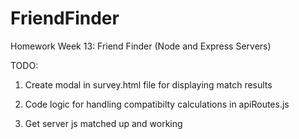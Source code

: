 # FriendFinder
Homework Week 13: Friend Finder (Node and Express Servers)


TODO:
1. Create modal in survey.html file for displaying match results

2. Code logic for handling compatibilty calculations in apiRoutes.js

3. Get server js matched up and working